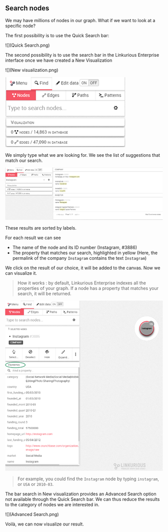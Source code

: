 ## Search nodes

We may have millions of nodes in our graph. What if we want to look at a specific node?

The first possibility is to use the Quick Search bar:

![](Quick Search.png)

The second possibility is to use the search bar in the Linkurious Enterprise interface once we have created a New Visualization 

![](New visualization.png)

![](Find.png)

We simply type what we are looking for. We see the list of suggestions that match our search.

![](Find_Example.png)

These results are sorted by labels.

For each result we can see
- The name of the node and its ID number (Instagram, #3886)
- The property that matches our search, highlighted in yellow (Here, the permalink of the company ```Instagram``` contains the text ```Instagram```)



We click on the result of our choice, it will be added to the canvas. Now we can visualize it.

> How it works : by default, Linkurious Enterprise indexes all the properties of your graph. If a node has a property that matches your search, it will be returned.

![](PropertiesCircle.png)

> For example, you could find the ```Instagram``` node by typing ```instagram```, or ```USA``` or ```2010-03```.


The bar search in New visualization provides an Advanced Search option not available through the Quick Search bar. We can thus reduce the results to the category of nodes we are interested in.

![](Advanced Search.png)

Voilà, we can now visualize our result.

